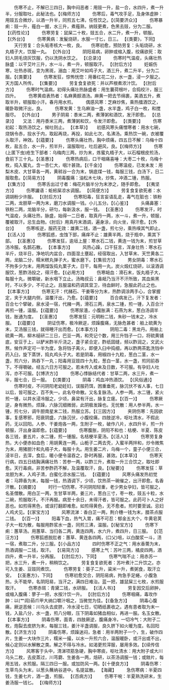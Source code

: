 <!-- { "loadSidebar": true } -->
　　伤寒不止，不解已三四日，胸中闷恶者：用豉一升，盐一合，水四升，煮一升半，分服取吐，此秘法也。【《梅师方》】
　　伤寒后，毒气攻手足，及身体虚肿：用豉五合微炒，以酒一升半，同煎五七沸，任性饮之。【《简要济众》】
　　伤寒暴痢：豉一升，薤白一握，水三升，煮薤熟，纳豉更煮，色黑去豉，分为二服。 【《药性论》】
　　伤寒劳复：鼠屎二十枚，豉五合，水二升，煮一升，顿服。 【《外台》】
　　伤寒黄病：发髲烧研，水服一寸匕，日三。 【《类要》，下同】
　　天行劳复：合头垢枣核大一枚，良。　　伤寒初愈，预防劳复：头垢烧研，水丸梧子大，饮服一丸。 【《外台》】
　　阴阳易病，卵肿或缩入腹，绞痛欲死：取妇人阴毛烧灰饮服，仍以洗阴水饮之。 【《总录》】
　　伤寒时气温疫，头痛壮热脉盛：以干艾叶三升，水一斗，煮一升，顿服取汗。 【《肘后方》】
　　妊娠伤寒，壮热赤斑，变为黑斑，溺血：用艾叶如鸡子大，酒三升，煮二升半，分为二服。【《类要》】
　　伤寒发狂，惊怖恍惚：用番红花二分，水一盏，浸一夕服之。天方国人所传。 【《集要》】
　　劳复食复欲死：并以芦根煮浓汁饮。 【《肘后方》】
　　伤寒时气温病，初得头痛壮热脉盛者：用生蘘荷根叶，合捣绞汁，服三四升。
　　伤寒黄疸表热者：名麻黄醇酒汤。麻黄一把去节绵裹，美酒五升，煮取半升，顿服取小汗。春月用水煎。
　　偶感风寒：芝麻炒焦，乘热擂酒饮之，暖卧取微汗出，良。
　　伤寒发黄：生乌麻油一盏，水半盏，鸡子白一枚，和搅服尽。 【《外台》】
　　男子阴易：黍米二两，煮薄粥和酒饮，发汗即愈。 【《总录》】　　又法：用丹黍米三两，煮薄粥和饮，令发汗即愈。 【《类要》】
　　伤寒初起：取热汤饮之，候吐则止。 【《本草》】　　初感风寒头痛憎寒者：用水七碗，烧锅令赤，投水于内，取起再烧，再投，如此七次，名沸汤。乘热饮一碗，衣被覆头取汗，神效。【《蕴要》】
　　伤寒头痛壮热，胸中烦痛，四五日不解：乌梅十四枚，盐五合，水一升，煎半升，温服取吐，吐后避风，良。【《梅师方》】
　　伤寒(上匿下虫)疮生下部者：乌梅肉三两，炒为末，炼蜜丸梧子大，以石榴根皮煎汤，食前下三十丸。【《圣惠》】
　　伤寒热病后，口干咽痛喜唾：大枣二十枚，乌梅十枚，捣入蜜丸，含一杏仁大，咽汁甚效。【《千金》】
　　伤寒温疫，已发未发：用梨木皮、大甘草各一两，黄秫谷一合为末，锅底煤一钱，每服三钱，白汤下，日二服取愈。【《简易方》】
　　阴毒腹痛：油松木七块，炒焦，冲酒二锺，热服。 【《集方》】
　　伤寒舌出过寸者：梅花片脑半分为末渗之，随手即愈。 【《夷坚方》】
　　伤寒讝语：蚯蚓屎凉水调服。 【《简便方》】
　　劳复食复欲死者：水调胡粉少许服。 【《肘后方》】
　　伤寒阳毒，狂言妄语乱走，毒气在脏也：铁粉二两，龙胆草一两为末，磨刀水调服一钱。小儿五分。【《心鉴》】
　　头痛鼻塞：铁粉二两，龙脑半分，研匀，每新汲水，服一钱。 【《圣惠》】
　　伤寒发汗，时气温疫，头痛壮热，脉盛，始得一二日者，取真丹一两，水一斗，煮一升，顿服，覆被取汗。忌生血物。《肘后》用真丹末酒调，遍身涂，向火坐，得汗愈。【《外台》】
　　伤寒咳逆，服药无效：雄黄二钱，酒一盏，煎七分，乘热嗅其气即止。 【《活人》】
　　伤寒狐惑，虫蚀下部，痛痒不止：雄黄半两，烧于瓶中，熏其下部。 【《圣惠》】
　　伤寒发狂，逾垣上屋：寒水石二钱，黄连一钱为末，煎甘草汤冷服。名鹊石散。 【《本事方》】
　　风热心躁，口干狂言，浑身壮热：寒水石半斤，烧半日，净地坑内盆合，四面湿土壅起，经宿取出，入甘草末、天竺黄各二两，龙脑二分，糯米糕丸弹子大，蜜水磨下。【《集验方》】
　　男女阴毒：寒水石不拘多少为末，用两馏饭捣丸栗子大，日干，每用一丸，炭火煅红烧研，以滚酒调服饮，葱酢汤投之，得汗愈。【《必用方》】
　　伤寒衄血：滑石末，饭丸梧子大，每服十丸，微嚼破，新水咽下立止。汤晦叔云：鼻衄乃当汗不汗所致，其血紫黑时，不以多少，不可止之。且服温和药调其营卫，待血鲜时，急服此药止之也。【《本事方》】
　　伤寒无汗：代赭石、干姜等分为末，热酢调涂两手心，合掌握定，夹于大腿内侧，温覆汗出，乃愈。【《蕴要》】
　　百合病发己，汗下复发者：百合七个擘破，泉水浸一宿，代赭一两，滑石三两，泉水二锺，煎一锺，入百合汁再煎一锺，温服。【《蕴要》】
　　伤寒尿濇，小腹胀满：石燕为末，葱白汤调半钱，胀通为度。 【《圣惠》】
　　伤寒发狂：元明粉二钱，朱砂一钱末之，冷水服。 【《蕴要》】
　　阴证伤寒，极冷厥逆，烦躁腹痛，无脉危甚者：舶上硫黄为末，艾汤服三钱，就得睡汗出而愈。【《本事方》】
　　阴阳二毒：黑龙丹。用舶上硫黄一两，柳木槌研二三日，巴豆一两，和壳记个数，用三升铛子一口，将硫黄铺底，安豆于上，以酽米酢半斤浇之，盏子紧合定，酢纸固缝，频以酢润之，文武火熬，候作声定可一半为度，急将铛子离火，即便入臼中捣细，再以酢两茶匙洗铛中药入臼，旋下蒸饼，捣丸鸡头子大。若是阴毒，用椒四十九粒，葱白二茎，水一盏，煎六分，熟吞下一丸；阳毒用豆豉四十九粒，葱白一茎，水一盏，煎同前吞下。不得嚼破。经五六日方可服之。若未传入或未及日数，不可服。有孕妇人吐泻，亦不可服。【《博济方》】
　　伤寒心悸脉结代者：甘草二两，水三升，煮一半，服七合，日一服。 【《类要》】
　　阴毒：鸡血冲热酒饮。 【《风俗通》】
　　伤寒时疫，不问阴阳老幼妊妇，误服药饵，困重垂死，脉沉伏不省人事，七日以后，皆可服之，百不失一。此名夺命散。又名复脉汤。人参一两，水二锺，紧火煎一锺，以井水浸冷服之，少顷，鼻梁有汗出，脉复立瘥。【《百一》】
　　伤寒厥逆，身有微热，烦躁，六脉沉细微弱，此阴极发躁也。无忧散：用人参半两，水一锺，煎七分，调牛胆南星末二钱，热服立苏。【《三因方》】
　　夹阴伤寒：先因欲事，复感寒邪，阳衰阴盛，六脉沉伏，小腹绞痛，四肢逆冷，呕吐清水，不假此药，无以回阳。人参、干姜炮各一两，生附子一枚，破作八片，水四升半，煎一升顿服，汗出身温即愈。【《蕴要》】
　　伤寒腹胀，阴阳不和也：枯梗、半夏、陈皮各三钱，姜五片，水二锺，煎一锺服。名桔梗半夏汤。【《活人》】
　　伤寒劳复身热，大小便赤如血色：用胡黄连一两，山栀子二两去壳，入蜜半两拌和，炒令微焦为末，用猪胆汁和丸梧子大，每服十丸。用生姜二片，乌梅一个，童子小便三合，浸半日，去滓，食后，暖小便令温吞之，卧时再服，甚效。【《本草》】
　　伤寒天行病，四五日结胸满痛壮热：苦参一两，以酢三升，煮取一升三合饮之，取吐即愈。天行毒病，非苦参酢药不解，及温覆取汗，良。【《秘要》】
　　伤寒发狂：草龙胆为末，入鸡子清，白蜜化凉水服二钱。 【《蕴要》】
　　风寒头痛发热初觉者：马蹄香为末，每服一钱，热酒调下，少顷，饮热茶一碗催之，出汗即愈。名香汗散。【《摘要》】
　　时行一切伤寒，不问阴阳轻重，老少男女孕妇，皆可服之，名圣僧散。用白芷一两，生甘草半两，姜三片，葱白三寸，枣一枚，豉五十粒，水二碗，煎服取汗。不汗再服。病至十余日，未得汗者，皆可服之。此药可卜人之好恶也。如煎得黑色，或误打翻即难愈。如煎得黄色，无不愈者。煎时要至诚。忌妇人鸡犬见。【《家宝方》】
　　风寒流涕：香白芷一两，荆介穗一钱为末，腊茶点服二钱。 【《百一》】
　　阳毒下血，热气入胃，痛不可忍：郁金五大个，牛黄皂荚子大一粒为散，每服用酢浆水一盏，同煎三沸，温服。【《秘宝方》】
　　伤寒下痢：蕙草汤。用蕙草、当归各二两，黄连四两，水六升，煮四升，日三服。 【《范汪方》】
　　伤寒狐惑脱肛者：蕙草、黄连各四两，(口父)咀，以白酸浆一斗，渍一宿，煮取二升，分三服。【《小品方》】
　　四时伤寒不正之气：用水香薷为末，热酒调服一二钱，取汗。 【《易简方》】
　　感寒上气：苏叶三两，橘皮四两，酒四升，煮一升半，分再服。 【《肘后方》，下同】
　　伤寒气喘不止：用赤苏一把，水三升，煮一升，稍稍饮之。
　　劳复食复欲死者：苏叶煮汁二升饮之。亦可入生姜、豆豉同煮饮。
　　伤寒劳复：葵子二升，粱米一升，煮粥食，取汗立安。 【《圣惠方》，下同】
　　伤寒初愈交合，阴阳易病，拘急手足蜷，小腹急热，头不能举，名阴阳易，当汗之，满四日难治。蓝一把，雄鼠屎三七枚，水煎服取汗。
　　伤寒赤斑：青黛二钱，水研服。 【《活人书》】
　　劳复因交后卵肿，或缩入腹痛：蓼子一把，水按汁饮一升。 【《肘后方》】
　　伤寒咽痛，毒攻作肿：以(艹闾)茹爪甲大纳口嚼汁咽之，当微觉为佳。【《备急方》】
　　阴毒心腹痛，厥逆恶候：川乌头去皮脐，冷水浸七日，切晒纸裹收之。遇有患者取为末一钱，入盐八分，水一盏，煎八分眼，压下阴毒如猪血相似，再进一服。名玉女散。【《本事方》】
　　阴毒伤寒，面青，四肢厥逆，腹痛身冷，一切冷气：大附子二枚，炮裂去皮脐为末，每服三钱，姜汁半盏调服，良久脐下如火暖为度。名回阳散。【《济生方》】
　　阴毒伤寒，烦躁迷闷，急者：用半两附子一个，生，破作四片，生姜一大块作三片，糯米一撮，以水一升煎六合，温服暖卧，或汗出或不出，候心定则以水解散之类。解之不得与冷水。如渴更煎滓服，屡用多效。【《续传信方》】
　　风寒客于头中，清涕项筋急硬，胸中寒痰，呕吐清水：用大附子或大川乌头二枚，去皮蒸过，川芎藭、生姜各一两，焙研，以茶汤调服一钱；或銼片，每用五钱，水煎服。隔三四日一服。或加防风一两。【《十便良方》】
　　阴毒伤寒：生草鸟头为末，以葱头蘸纳谷道中。名提盆散。 【海藏】
　　急伤寒病：半夏四钱，生姜七片，酒一盏，煎服。 【《百病方》】
　　伤寒干啘：半夏熟洗研末，生姜汤服一钱匕。 【《梅师方》】

